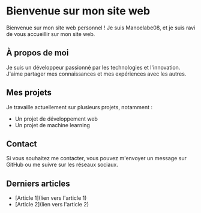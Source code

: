# Bienvenue sur mon site web

Bienvenue sur mon site web personnel ! Je suis Manoelabe08, et je suis ravi de vous accueillir sur mon site web.

## À propos de moi
Je suis un développeur passionné par les technologies et l'innovation. J'aime partager mes connaissances et mes expériences avec les autres.

## Mes projets
Je travaille actuellement sur plusieurs projets, notamment :

* Un projet de développement web
* Un projet de machine learning

## Contact
Si vous souhaitez me contacter, vous pouvez m'envoyer un message sur GitHub ou me suivre sur les réseaux sociaux.

## Derniers articles
* [Article 1](lien vers l'article 1)
* [Article 2](lien vers l'article 2)
